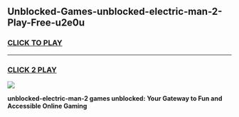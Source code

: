 
## Unblocked-Games-unblocked-electric-man-2-Play-Free-u2e0u
<h3>
<a href="https://premium76.site?title=unblocked-electric-man-2&ref=20M">CLICK TO PLAY</a></h3>
<hr>

<h3>
<a href="https://premium76.site?title=unblocked-electric-man-2&ref=20M">CLICK 2 PLAY</a>
  
</h3>

<a href="https://premium76.site?title=unblocked-electric-man-2&ref=19M"><img src="https://clearcache.store/games.png"></a>


**unblocked-electric-man-2 games unblocked: Your Gateway to Fun and Accessible Online Gaming**
